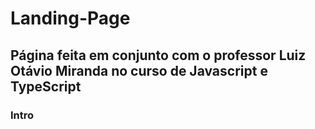 # Landing-Page

## Página feita em conjunto com o professor Luiz Otávio Miranda no curso de Javascript e TypeScript

### Intro


